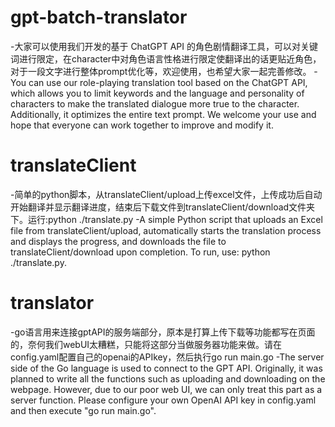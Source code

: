 # gpt-batch-translator
-大家可以使用我们开发的基于 ChatGPT API 的角色剧情翻译工具，可以对关键词进行限定，在character中对角色语言性格进行限定使翻译出的话更贴近角色，对于一段文字进行整体prompt优化等，欢迎使用，也希望大家一起完善修改。
-You can use our role-playing translation tool based on the ChatGPT API, which allows you to limit keywords and the language and personality of characters to make the translated dialogue more true to the character. Additionally, it optimizes the entire text prompt. We welcome your use and hope that everyone can work together to improve and modify it.

# translateClient
-简单的python脚本，从translateClient/upload上传excel文件，上传成功后自动开始翻译并显示翻译进度，结束后下载文件到translateClient/download文件夹下。运行:python ./translate.py
-A simple Python script that uploads an Excel file from translateClient/upload, automatically starts the translation process and displays the progress, and downloads the file to translateClient/download upon completion. To run, use: python ./translate.py.

# translator
-go语言用来连接gptAPI的服务端部分，原本是打算上传下载等功能都写在页面的，奈何我们webUI太糟糕，只能将这部分当做服务器功能来做。请在config.yaml配置自己的openai的APIkey，然后执行go run main.go
-The server side of the Go language is used to connect to the GPT API. Originally, it was planned to write all the functions such as uploading and downloading on the webpage. However, due to our poor web UI, we can only treat this part as a server function. Please configure your own OpenAI API key in config.yaml and then execute "go run main.go".
